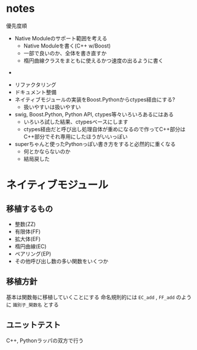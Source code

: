 notes
========

優先度順

* Native Moduleのサポート範囲を考える
  - Native Moduleを書く(C++ w/Boost)
  - 一部で良いのか、全体を書き直すか
  - 楕円曲線クラスをまともに使えるかつ速度の出るように書く
* ~~~ 旧式クラス定義を新式へ変更~~~ -> 完了(40d70b28c0486a9739842ef69ab486f98674e0c0)
* リファクタリング
* ドキュメント整備
* ネイティブモジュールの実装をBoost.Pythonからctypes経由にする?
  - 扱いやすいは扱いやすい
* swig, Boost.Python, Python API, ctypes等々いろいろあるにはある
  - いろいろ試した結果、ctypesベースにします
  - ctypes経由だと呼び出し処理自体が重めになるので作ってC++部分はC++部分でそれ専用にしたほうがいいっぽい
* superちゃんと使ったPythonっぽい書き方をすると必然的に重くなる
  - 何とかならないのか
  - 結局戻した


# ネイティブモジュール
## 移植するもの
* 整数(ZZ)
* 有限体(FF)
* 拡大体(EF)
* 楕円曲線(EC)
* ペアリング(EP)
* その他呼び出し数の多い関数をいくつか

## 移植方針
基本は関数毎に移植していくことにする
命名規則的には `EC_add` , `FF_add` のように `識別子_関数名` とする

## ユニットテスト
C++, Pythonラッパの双方で行う
